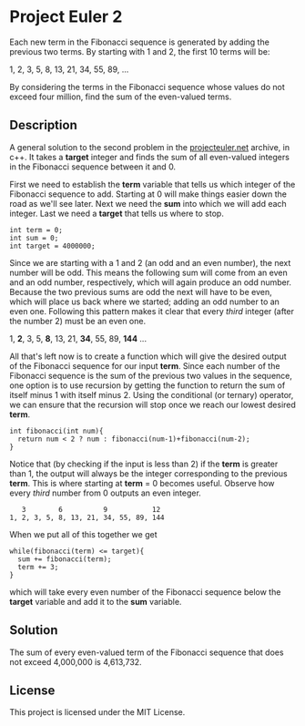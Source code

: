 # Project Euler 2

Each new term in the Fibonacci sequence is generated by adding the previous two terms. By starting with 1 and 2, the first 10 terms will be:

1, 2, 3, 5, 8, 13, 21, 34, 55, 89, ...

By considering the terms in the Fibonacci sequence whose values do not exceed four million, find the sum of the even-valued terms.

## Description

A general solution to the second problem in the [projecteuler.net](https://projecteuler.net/problem=2) archive, in c++. It takes a **target** integer and finds the sum of all even-valued integers in the Fibonacci sequence between it and 0.

First we need to establish the **term** variable that tells us which integer of the Fibonacci sequence to add. Starting at 0 will make things easier down the road as we'll see later. Next we need the **sum** into which we will add each integer. Last we need a **target** that tells us where to stop.

```
int term = 0;
int sum = 0;
int target = 4000000;
```

Since we are starting with a 1 and 2 (an odd and an even number), the next number will be odd. This means the following sum will come from an even and an odd number, respectively, which will again produce an odd number. Because the two previous sums are odd the next will have to be even, which will place us back where we started; adding an odd number to an even one. Following this pattern makes it clear that every *third* integer (after the number 2) must be an even one.

1, **2**, 3, 5, **8**, 13, 21, **34**, 55, 89, **144** ...

All that's left now is to create a function which will  give the desired output of the Fibonacci sequence for our input **term**. Since each number of the Fibonacci sequence is the sum of the previous two values in the sequence, one option is to use recursion by getting the function to return the sum of itself minus 1 with itself minus 2. Using the conditional (or ternary) operator, we can ensure that the recursion will stop once we reach our lowest desired **term**.

```
int fibonacci(int num){
  return num < 2 ? num : fibonacci(num-1)+fibonacci(num-2);
}
```

Notice that (by checking if the input is less than 2) if the **term** is greater than 1, the output will always be the integer corresponding to the previous **term**. This is where starting at **term** = 0 becomes useful. Observe how every *third* number from 0 outputs an even integer.

```
   3        6          9           12
1, 2, 3, 5, 8, 13, 21, 34, 55, 89, 144
```

When we put all of this together we get

```
while(fibonacci(term) <= target){
  sum += fibonacci(term);
  term += 3;
}
```

which will take every even number of the Fibonacci sequence below the **target** variable and add it to the **sum** variable.

## Solution

The sum of every even-valued term of the Fibonacci sequence that does not exceed 4,000,000 is 4,613,732.

## License

This project is licensed under the MIT License.
